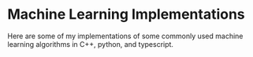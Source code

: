 # Machine Learning Implementations
Here are some of my implementations of some commonly used machine learning algorithms in C++, python, and typescript.

